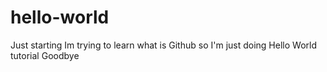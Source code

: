 # hello-world
Just starting
Im trying to learn what is Github so I'm just doing Hello World tutorial 
Goodbye
